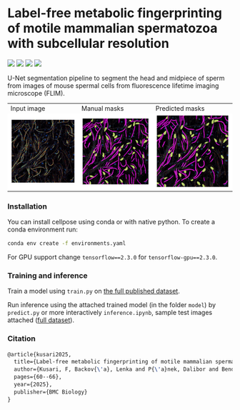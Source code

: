 # Label-free metabolic fingerprinting of motile mammalian spermatozoa with subcellular resolution

<p align="left">
    <a href="https://www.python.org/">
      <img src="https://img.shields.io/badge/Python-3.7-ffe05e.svg" /></a>
    <a href= "https://tensorflow.org/">
      <img src="https://img.shields.io/badge/TensorFlow-2.3-ff7c00.svg" /></a>
    <a href="https://doi.org/10.5281/zenodo.14006098">
    <img src="https://img.shields.io/badge/Dataset-Zenodo-024cac.svg"></a>
        <a href="">
    <img src="https://img.shields.io/badge/Paper-BMC Biology-27dfe9.svg"></a>
</a>
</p>

U-Net segmentation pipeline to segment the head and midpiece of sperm from images of mouse spermal cells from fluorescence lifetime imaging microscope (FLIM). 

<table>
  <tr>
	<td>Input image</td>
        <td>Manual masks</td>
        <td>Predicted masks</td>
  </tr>
  <tr>
    <td style="background-color:#ffffff;"><img src="img/58222_PWD_ex740_i25_2_14_new.png"  alt="1"></td>
    <td style="background-color:#ffffff;"><img src="img/58222_PWD_ex740_i25_2_14_man.png" alt="2" ></td>
    <td style="background-color:#ffffff;"><img src="img/58222_PWD_ex740_i25_2_14_over.png" alt="3" ></td>
   </tr> 
</table>

### Installation

You can install cellpose using conda or with native python. To create a conda environment run:
~~~sh
conda env create -f environments.yaml
~~~
For GPU support change `tensorflow==2.3.0` for `tensorflow-gpu==2.3.0`.

### Training and inference

Train a model using ```train.py``` on [the full published dataset](https://doi.org/10.5281/zenodo.14006098).

Run inference using the attached trained model (in the folder `model`) by `predict.py` or more interactively `inference.ipynb`, sample test images attached ([full dataset](https://doi.org/10.5281/zenodo.14006098)). 

### Citation

```latex
@article{kusari2025,
  title={Label-free metabolic fingerprinting of motile mammalian spermatozoa with subcellular resolution},
  author={Kusari, F, Backov{\'a}, Lenka and P{\'a}nek, Dalibor and Benda, Ale{\v{s}} and Trachtulec, Zden\v{e}k},
  pages={60--66},
  year={2025},
  publisher={BMC Biology}
}
```

